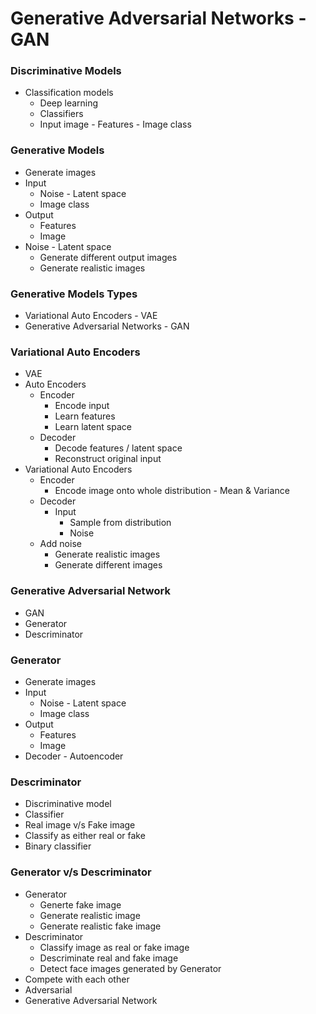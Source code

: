 # Generative Adversarial Networks - GAN

### Discriminative Models
- Classification models
  - Deep learning
  - Classifiers
  - Input image - Features - Image class

### Generative Models
- Generate images
- Input
  - Noise - Latent space
  - Image class 
- Output
  - Features
  - Image
- Noise - Latent space
  - Generate different output images
  - Generate realistic images

### Generative Models Types
- Variational Auto Encoders - VAE
- Generative Adversarial Networks - GAN

### Variational Auto Encoders
- VAE
- Auto Encoders
  - Encoder
    - Encode input
    - Learn features
    - Learn latent space
  - Decoder
    - Decode features / latent space
    - Reconstruct original input
- Variational Auto Encoders
  - Encoder
    - Encode image onto whole distribution - Mean & Variance 
  - Decoder
    - Input
      - Sample from distribution
      - Noise
  - Add noise
    - Generate realistic images
    - Generate different images
      
### Generative Adversarial Network

- GAN 
- Generator
- Descriminator

### Generator
- Generate images
- Input
  - Noise - Latent space
  - Image class 
- Output
  - Features
  - Image
- Decoder - Autoencoder

### Descriminator
- Discriminative model
- Classifier
- Real image v/s Fake image
- Classify as either real or fake
- Binary classifier

### Generator v/s Descriminator
- Generator
  - Generte fake image
  - Generate realistic image
  - Generate realistic fake image
- Descriminator
  - Classify image as real or fake image
  - Descriminate real and fake image
  - Detect face images generated by Generator
- Compete with each other
- Adversarial
- Generative Adversarial Network
